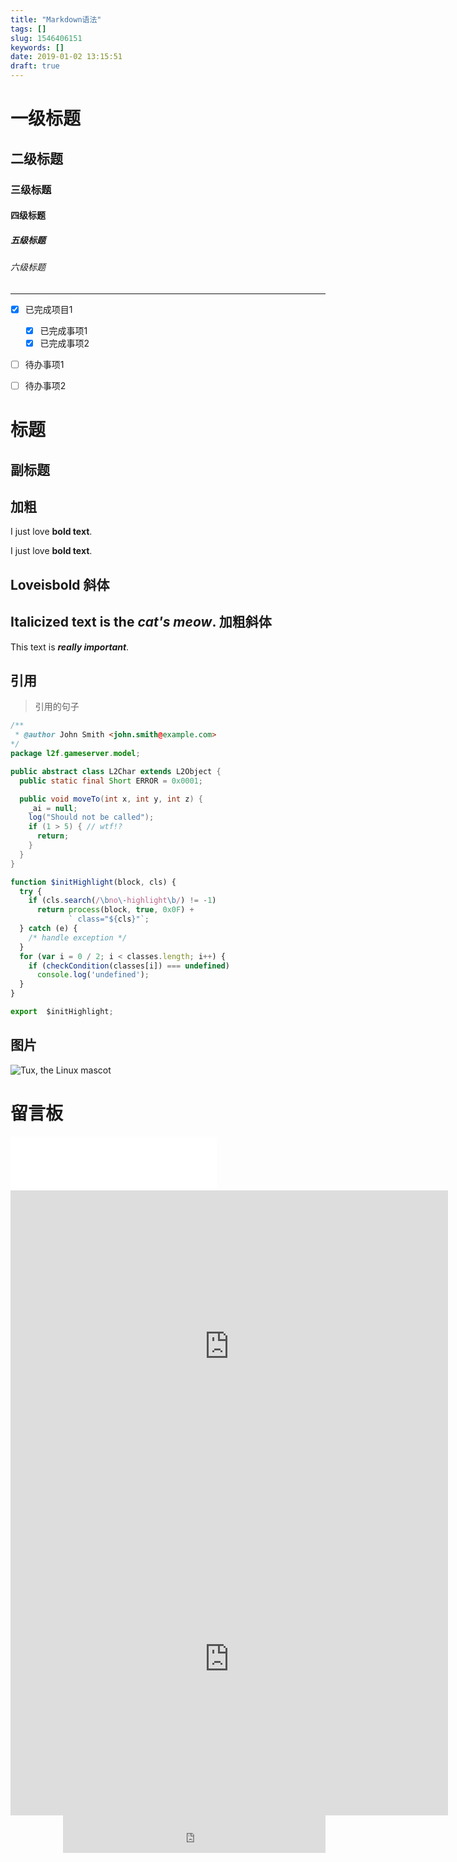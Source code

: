 ```yaml
---
title: "Markdown语法"
tags: []
slug: 1546406151
keywords: []
date: 2019-01-02 13:15:51
draft: true
---
```

# 一级标题

## 二级标题

### 三级标题

#### 四级标题

##### 五级标题

###### 六级标题
---

- [x] 已完成项目1
  - [x] 已完成事项1
  - [x] 已完成事项2
- [ ] 待办事项1
- [ ] 待办事项2


标题
======
副标题
--------
加粗
-----
I just love **bold text**.

I just love __bold text__.

Love**is**bold
斜体
----
Italicized text is the *cat's meow*.
加粗斜体
---
This text is ***really important***.

## 引用
> 引用的句子
``` java
/**
 * @author John Smith <john.smith@example.com>
*/
package l2f.gameserver.model;

public abstract class L2Char extends L2Object {
  public static final Short ERROR = 0x0001;

  public void moveTo(int x, int y, int z) {
    _ai = null;
    log("Should not be called");
    if (1 > 5) { // wtf!?
      return;
    }
  }
}
```

``` javascript
function $initHighlight(block, cls) {
  try {
    if (cls.search(/\bno\-highlight\b/) != -1)
      return process(block, true, 0x0F) +
             ` class="${cls}"`;
  } catch (e) {
    /* handle exception */
  }
  for (var i = 0 / 2; i < classes.length; i++) {
    if (checkCondition(classes[i]) === undefined)
      console.log('undefined');
  }
}

export  $initHighlight;
```

## 图片
![Tux, the Linux mascot](http://localhost:1313/qr_tips.png)

# 留言板
<iframe frameborder="no" border="0" marginwidth="0" marginheight="0" width=330 height=86 src="//music.163.com/outchain/player?type=2&id=528478901&auto=1&height=66"></iframe>

<iframe src="http://tianqi.2345.com/plugin/widget/index.htm?s=3&z=3&t=1&v=0&d=3&bd=0&k=&f=&q=1&e=1&a=1&c=54511&w=180&h=36&align=left" width="700px" height="500px" frameborder="0" scrolling="no"> </iframe>

<iframe src="https://meiriyiwen.com/" width="700px" height="500px" frameborder="0" scrolling="no"></iframe>
<iframe style="float: right;" width="420" scrolling="no" height="60" frameborder="0" allowtransparency="true" src="http://i.tianqi.com/index.php?c=code&id=12&icon=1&num=5" style="color:#00F"></iframe>